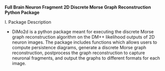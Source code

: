 **Full Brain Neuron Fragment 2D Discrete Morse Graph Reconstruction Python Package**

I. Package Description

- DiMo2d is a python package meant for executing the discrete Morse graph reconstruction algorithm on the DM++ likelihood outputs of 2D neuron images. The package includes functions which allows users to compute persistence diagrams, generate a discrete Morse graph reconstruction, postprocess the graph reconstruction to capture neuronal fragments, and output the graphs to different formats for each image.
